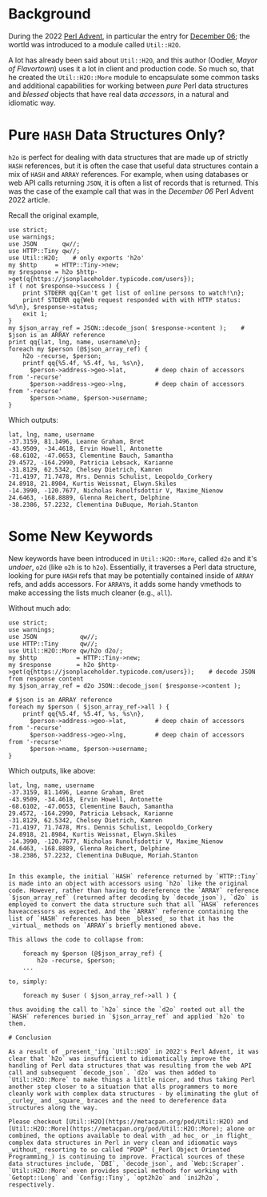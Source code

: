 # Background

During the 2022 [Perl Advent](https://perladvent.org/2022/2022-12-06.html), in particular the entry for [December 06](https://perladvent.org/2022/2022-12-06.html); the wortld was introduced to a module called `Util::H2O`.

A lot has already been said about `Util::H2O`, and this author (Oodler, _Mayor of Flavortown_) uses it a lot in client and production code. So much so, that he created the `Util::H2O::More` module to encapsulate some common tasks and additional capabilities for working between _pure_ Perl data structures and _blessed_ objects that have real data _accessors_, in a natural and idiomatic way.

# Pure `HASH` Data Structures Only?

`h2o` is perfect for dealing with data structures that are made up of strictly `HASH` references, but it is often the case that useful data structures contain a mix of `HASH` and `ARRAY` references. For example, when using databases or web API calls returning `JSON`, it is often a list of records that is returned. This was the case of the example call that was in the _December 06_ Perl Advent 2022 article. 

Recall the original example,

    use strict;
    use warnings;
    use JSON       qw//;
    use HTTP::Tiny qw//;
    use Util::H2O;    # only exports 'h2o'
    my $http     = HTTP::Tiny->new;
    my $response = h2o $http->get(q{https://jsonplaceholder.typicode.com/users});
    if ( not $response->success ) {
        print STDERR qq{Can't get list of online persons to watch!\n};
        printf STDERR qq{Web request responded with with HTTP status: %d\n}, $response->status;
        exit 1;
    }
    my $json_array_ref = JSON::decode_json( $response->content );    # $json is an ARRAY reference
    print qq{lat, lng, name, username\n};
    foreach my $person (@$json_array_ref) {
        h2o -recurse, $person;
        printf qq{%5.4f, %5.4f, %s, %s\n},
          $person->address->geo->lat,        # deep chain of accessors from '-recurse'
          $person->address->geo->lng,        # deep chain of accessors from '-recurse'
          $person->name, $person->username;
    }

Which outputs:

    lat, lng, name, username
    -37.3159, 81.1496, Leanne Graham, Bret
    -43.9509, -34.4618, Ervin Howell, Antonette
    -68.6102, -47.0653, Clementine Bauch, Samantha
    29.4572, -164.2990, Patricia Lebsack, Karianne
    -31.8129, 62.5342, Chelsey Dietrich, Kamren
    -71.4197, 71.7478, Mrs. Dennis Schulist, Leopoldo_Corkery
    24.8918, 21.8984, Kurtis Weissnat, Elwyn.Skiles
    -14.3990, -120.7677, Nicholas Runolfsdottir V, Maxime_Nienow
    24.6463, -168.8889, Glenna Reichert, Delphine
    -38.2386, 57.2232, Clementina DuBuque, Moriah.Stanton

# Some New Keywords

New keywords have been introduced in `Util::H2O::More`, called `d2o` and it's _undoer_, `o2d` (like `o2h` is to `h2o`). Essentially, it traverses a Perl data structure, looking for pure `HASH` refs that may be potentially contained inside of `ARRAY` refs, and adds accessors. For `ARRAY`s, it adds some handy vmethods to make accessing the lists much cleaner (e.g., `all`).

Without much ado:

    use strict;
    use warnings;
    use JSON            qw//;
    use HTTP::Tiny      qw//;
    use Util::H2O::More qw/h2o d2o/;
    my $http           = HTTP::Tiny->new;
    my $response       = h2o $http->get(q{https://jsonplaceholder.typicode.com/users});    # decode JSON from response content
    my $json_array_ref = d2o JSON::decode_json( $response->content );
    
    # $json is an ARRAY reference
    foreach my $person ( $json_array_ref->all ) {
        printf qq{%5.4f, %5.4f, %s, %s\n},
          $person->address->geo->lat,        # deep chain of accessors from '-recurse'
          $person->address->geo->lng,        # deep chain of accessors from '-recurse'
          $person->name, $person->username;
    }

Which outputs, like above:

    lat, lng, name, username
    -37.3159, 81.1496, Leanne Graham, Bret
    -43.9509, -34.4618, Ervin Howell, Antonette
    -68.6102, -47.0653, Clementine Bauch, Samantha
    29.4572, -164.2990, Patricia Lebsack, Karianne
    -31.8129, 62.5342, Chelsey Dietrich, Kamren
    -71.4197, 71.7478, Mrs. Dennis Schulist, Leopoldo_Corkery
    24.8918, 21.8984, Kurtis Weissnat, Elwyn.Skiles
    -14.3990, -120.7677, Nicholas Runolfsdottir V, Maxime_Nienow
    24.6463, -168.8889, Glenna Reichert, Delphine
    -38.2386, 57.2232, Clementina DuBuque, Moriah.Stanton
```

In this example, the initial `HASH` reference returned by `HTTP::Tiny` is made into an object with accessors using `h2o` like the original code. However, rather than having to dereference the `ARRAY` reference `$json_array_ref` (returned after decoding by `decode_json`), `d2o` is employed to convert the data structure such that all `HASH` references haveaccessors as expected. And the `ARRAY` reference containing the list of `HASH` references has been _blessed_ so that it has the _virtual_ methods on `ARRAY`s briefly mentioned above.

This allows the code to collapse from:

    foreach my $person (@$json_array_ref) {
        h2o -recurse, $person;
    ...

to, simply:

    foreach my $user ( $json_array_ref->all ) {

thus avoiding the call to `h2o` since the `d2o` rooted out all the `HASH` references buried in `$json_array_ref` and applied `h2o` to them.

# Conclusion

As a result of _present_'ing `Util::H2O` in 2022's Perl Advent, it was clear that `h2o` was insufficient to idiomatically improve the handling of Perl data structures that was resulting from the web API call and subsequent `decode_json`. `d2o` was then added to `Util::H2O::More` to make things a little nicer, and thus taking Perl another step closer to a situation that alls programmers to more cleanly work with complex data structures - by eliminating the glut of _curley_ and _square_ braces and the need to dereference data structures along the way.

Please checkout [Util::H2O](https://metacpan.org/pod/Util::H2O) and [Util::H2O::More](https://metacpan.org/pod/Util::H2O::More); alone or combined, the options available to deal with _ad hoc_ or _in flight_ complex data structures in Perl in very clean and idiomatic ways _without_ resorting to so called "POOP" (_Perl Object Oriented Programming_) is continuing to improve. Practical sources of these data structures include, `DBI`, `decode_json`, and `Web::Scraper`. `Util::H2O::More` even provides special methods for working with `Getopt::Long` and `Config::Tiny`, `opt2h2o` and `ini2h2o`, respectively.

